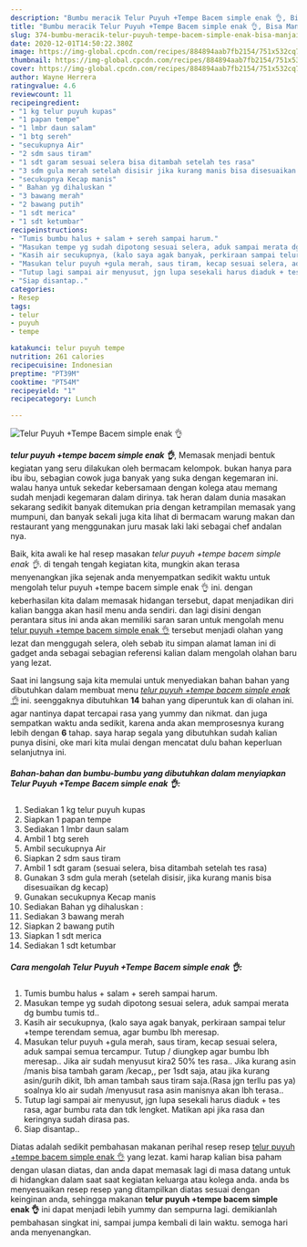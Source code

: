 ```yaml
---
description: "Bumbu meracik Telur Puyuh +Tempe Bacem simple enak 👌, Bisa Manjain Lidah"
title: "Bumbu meracik Telur Puyuh +Tempe Bacem simple enak 👌, Bisa Manjain Lidah"
slug: 374-bumbu-meracik-telur-puyuh-tempe-bacem-simple-enak-bisa-manjain-lidah
date: 2020-12-01T14:50:22.380Z
image: https://img-global.cpcdn.com/recipes/884894aab7fb2154/751x532cq70/telur-puyuh-tempe-bacem-simple-enak-👌-foto-resep-utama.jpg
thumbnail: https://img-global.cpcdn.com/recipes/884894aab7fb2154/751x532cq70/telur-puyuh-tempe-bacem-simple-enak-👌-foto-resep-utama.jpg
cover: https://img-global.cpcdn.com/recipes/884894aab7fb2154/751x532cq70/telur-puyuh-tempe-bacem-simple-enak-👌-foto-resep-utama.jpg
author: Wayne Herrera
ratingvalue: 4.6
reviewcount: 11
recipeingredient:
- "1 kg telur puyuh kupas"
- "1 papan tempe"
- "1 lmbr daun salam"
- "1 btg sereh"
- "secukupnya Air"
- "2 sdm saus tiram"
- "1 sdt garam sesuai selera bisa ditambah setelah tes rasa"
- "3 sdm gula merah setelah disisir jika kurang manis bisa disesuaikan dg kecap"
- "secukupnya Kecap manis"
- " Bahan yg dihaluskan "
- "3 bawang merah"
- "2 bawang putih"
- "1 sdt merica"
- "1 sdt ketumbar"
recipeinstructions:
- "Tumis bumbu halus + salam + sereh sampai harum."
- "Masukan tempe yg sudah dipotong sesuai selera, aduk sampai merata dg bumbu tumis td.."
- "Kasih air secukupnya, (kalo saya agak banyak, perkiraan sampai telur +tempe terendam semua, agar bumbu lbh meresap."
- "Masukan telur puyuh +gula merah, saus tiram, kecap sesuai selera, aduk sampai semua tercampur. Tutup / diungkep agar bumbu lbh meresap.. Jika air sudah menyusut kira2 50% tes rasa.. Jika kurang asin /manis bisa tambah garam /kecap,, per 1sdt saja, atau jika kurang asin/gurih dikit, lbh aman tambah saus tiram saja.(Rasa jgn terllu pas ya) soalnya klo air sudah /menyusut rasa asin manisnya akan lbh terasa.."
- "Tutup lagi sampai air menyusut, jgn lupa sesekali harus diaduk + tes rasa, agar bumbu rata dan tdk lengket. Matikan api jika rasa dan keringnya sudah dirasa pas."
- "Siap disantap.."
categories:
- Resep
tags:
- telur
- puyuh
- tempe

katakunci: telur puyuh tempe 
nutrition: 261 calories
recipecuisine: Indonesian
preptime: "PT39M"
cooktime: "PT54M"
recipeyield: "1"
recipecategory: Lunch

---
```



![Telur Puyuh +Tempe Bacem simple enak 👌](https://img-global.cpcdn.com/recipes/884894aab7fb2154/751x532cq70/telur-puyuh-tempe-bacem-simple-enak-👌-foto-resep-utama.jpg)

<b><i>telur puyuh +tempe bacem simple enak 👌</i></b>, Memasak menjadi bentuk kegiatan yang seru dilakukan oleh bermacam kelompok. bukan hanya para ibu ibu, sebagian cowok juga banyak yang suka dengan kegemaran ini. walau hanya untuk sekedar kebersamaan dengan kolega atau memang sudah menjadi kegemaran dalam dirinya. tak heran dalam dunia masakan sekarang sedikit banyak ditemukan pria dengan ketrampilan memasak yang mumpuni, dan banyak sekali juga kita lihat di bermacam warung makan dan restaurant yang menggunakan juru masak laki laki sebagai chef andalan nya.

Baik, kita awali ke hal resep masakan <i>telur puyuh +tempe bacem simple enak 👌</i>. di tengah tengah kegiatan kita, mungkin akan terasa menyenangkan jika sejenak anda menyempatkan sedikit waktu untuk mengolah telur puyuh +tempe bacem simple enak 👌 ini. dengan keberhasilan kita dalam memasak hidangan tersebut, dapat menjadikan diri kalian bangga akan hasil menu anda sendiri. dan lagi disini dengan perantara situs ini anda akan memiliki saran saran untuk mengolah menu <u>telur puyuh +tempe bacem simple enak 👌</u> tersebut menjadi olahan yang lezat dan menggugah selera, oleh sebab itu simpan alamat laman ini di gadget anda sebagai sebagian referensi kalian dalam mengolah olahan baru yang lezat.




Saat ini langsung saja kita memulai untuk menyediakan bahan bahan yang dibutuhkan dalam membuat menu <u><i>telur puyuh +tempe bacem simple enak 👌</i></u> ini. seenggaknya dibutuhkan <b>14</b> bahan yang diperuntuk kan di olahan ini. agar nantinya dapat tercapai rasa yang yummy dan nikmat. dan juga sempatkan waktu anda sedikit, karena anda akan memprosesnya kurang lebih dengan <b>6</b> tahap. saya harap segala yang dibutuhkan sudah kalian punya disini, oke mari kita mulai dengan mencatat dulu bahan keperluan selanjutnya ini.

<!--inarticleads1-->

##### Bahan-bahan dan bumbu-bumbu yang dibutuhkan dalam menyiapkan Telur Puyuh +Tempe Bacem simple enak 👌:

1. Sediakan 1 kg telur puyuh kupas
1. Siapkan 1 papan tempe
1. Sediakan 1 lmbr daun salam
1. Ambil 1 btg sereh
1. Ambil secukupnya Air
1. Siapkan 2 sdm saus tiram
1. Ambil 1 sdt garam (sesuai selera, bisa ditambah setelah tes rasa)
1. Gunakan 3 sdm gula merah (setelah disisir, jika kurang manis bisa disesuaikan dg kecap)
1. Gunakan secukupnya Kecap manis
1. Sediakan  Bahan yg dihaluskan :
1. Sediakan 3 bawang merah
1. Siapkan 2 bawang putih
1. Siapkan 1 sdt merica
1. Sediakan 1 sdt ketumbar




<!--inarticleads2-->

##### Cara mengolah Telur Puyuh +Tempe Bacem simple enak 👌:

1. Tumis bumbu halus + salam + sereh sampai harum.
1. Masukan tempe yg sudah dipotong sesuai selera, aduk sampai merata dg bumbu tumis td..
1. Kasih air secukupnya, (kalo saya agak banyak, perkiraan sampai telur +tempe terendam semua, agar bumbu lbh meresap.
1. Masukan telur puyuh +gula merah, saus tiram, kecap sesuai selera, aduk sampai semua tercampur. Tutup / diungkep agar bumbu lbh meresap.. Jika air sudah menyusut kira2 50% tes rasa.. Jika kurang asin /manis bisa tambah garam /kecap,, per 1sdt saja, atau jika kurang asin/gurih dikit, lbh aman tambah saus tiram saja.(Rasa jgn terllu pas ya) soalnya klo air sudah /menyusut rasa asin manisnya akan lbh terasa..
1. Tutup lagi sampai air menyusut, jgn lupa sesekali harus diaduk + tes rasa, agar bumbu rata dan tdk lengket. Matikan api jika rasa dan keringnya sudah dirasa pas.
1. Siap disantap..




Diatas adalah sedikit pembahasan makanan perihal resep resep <u>telur puyuh +tempe bacem simple enak 👌</u> yang lezat. kami harap kalian bisa paham dengan ulasan diatas, dan anda dapat memasak lagi di masa datang untuk di hidangkan dalam saat saat kegiatan keluarga atau kolega anda. anda bs menyesuaikan resep resep yang ditampilkan diatas sesuai dengan keinginan anda, sehingga makanan <b>telur puyuh +tempe bacem simple enak 👌</b> ini dapat menjadi lebih yummy dan sempurna lagi. demikianlah pembahasan singkat ini, sampai jumpa kembali di lain waktu. semoga hari anda menyenangkan.

